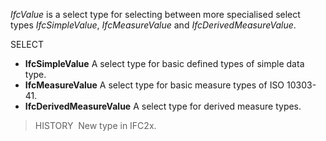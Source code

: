 ﻿_IfcValue_ is a select type for selecting between more specialised select types _IfcSimpleValue_, _IfcMeasureValue_ and _IfcDerivedMeasureValue_.

SELECT

* **IfcSimpleValue** A select type for basic defined types of simple data type.
* **IfcMeasureValue** A select type for basic measure types of ISO 10303-41.
* **IfcDerivedMeasureValue** A select type for derived measure types.

> HISTORY&nbsp; New type in IFC2x.
